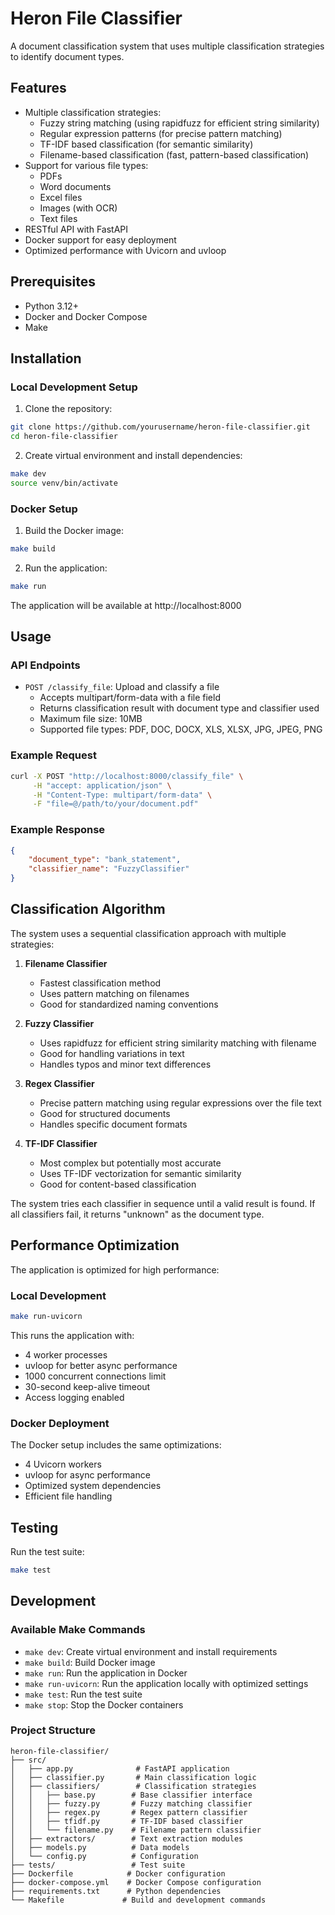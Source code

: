 # Heron File Classifier

A document classification system that uses multiple classification strategies to identify document types.

## Features

- Multiple classification strategies:
  - Fuzzy string matching (using rapidfuzz for efficient string similarity)
  - Regular expression patterns (for precise pattern matching)
  - TF-IDF based classification (for semantic similarity)
  - Filename-based classification (fast, pattern-based classification)
- Support for various file types:
  - PDFs
  - Word documents
  - Excel files
  - Images (with OCR)
  - Text files
- RESTful API with FastAPI
- Docker support for easy deployment
- Optimized performance with Uvicorn and uvloop

## Prerequisites

- Python 3.12+
- Docker and Docker Compose
- Make

## Installation

### Local Development Setup

1. Clone the repository:
```bash
git clone https://github.com/yourusername/heron-file-classifier.git
cd heron-file-classifier
```

2. Create virtual environment and install dependencies:
```bash
make dev
source venv/bin/activate
```

### Docker Setup

1. Build the Docker image:
```bash
make build
```

2. Run the application:
```bash
make run
```

The application will be available at http://localhost:8000

## Usage

### API Endpoints

- `POST /classify_file`: Upload and classify a file
  - Accepts multipart/form-data with a file field
  - Returns classification result with document type and classifier used
  - Maximum file size: 10MB
  - Supported file types: PDF, DOC, DOCX, XLS, XLSX, JPG, JPEG, PNG

### Example Request

```bash
curl -X POST "http://localhost:8000/classify_file" \
     -H "accept: application/json" \
     -H "Content-Type: multipart/form-data" \
     -F "file=@/path/to/your/document.pdf"
```

### Example Response

```json
{
    "document_type": "bank_statement",
    "classifier_name": "FuzzyClassifier"
}
```

## Classification Algorithm

The system uses a sequential classification approach with multiple strategies:

1. **Filename Classifier**
   - Fastest classification method
   - Uses pattern matching on filenames
   - Good for standardized naming conventions

2. **Fuzzy Classifier**
   - Uses rapidfuzz for efficient string similarity matching with filename
   - Good for handling variations in text
   - Handles typos and minor text differences

3. **Regex Classifier**
   - Precise pattern matching using regular expressions over the file text
   - Good for structured documents
   - Handles specific document formats

4. **TF-IDF Classifier**
   - Most complex but potentially most accurate
   - Uses TF-IDF vectorization for semantic similarity
   - Good for content-based classification

The system tries each classifier in sequence until a valid result is found. If all classifiers fail, it returns "unknown" as the document type.

## Performance Optimization

The application is optimized for high performance:

### Local Development
```bash
make run-uvicorn
```
This runs the application with:
- 4 worker processes
- uvloop for better async performance
- 1000 concurrent connections limit
- 30-second keep-alive timeout
- Access logging enabled

### Docker Deployment
The Docker setup includes the same optimizations:
- 4 Uvicorn workers
- uvloop for async performance
- Optimized system dependencies
- Efficient file handling

## Testing

Run the test suite:
```bash
make test
```

## Development

### Available Make Commands

- `make dev`: Create virtual environment and install requirements
- `make build`: Build Docker image
- `make run`: Run the application in Docker
- `make run-uvicorn`: Run the application locally with optimized settings
- `make test`: Run the test suite
- `make stop`: Stop the Docker containers

### Project Structure

```
heron-file-classifier/
├── src/
│   ├── app.py              # FastAPI application
│   ├── classifier.py       # Main classification logic
│   ├── classifiers/        # Classification strategies
│   │   ├── base.py        # Base classifier interface
│   │   ├── fuzzy.py       # Fuzzy matching classifier
│   │   ├── regex.py       # Regex pattern classifier
│   │   ├── tfidf.py       # TF-IDF based classifier
│   │   └── filename.py    # Filename pattern classifier
│   ├── extractors/        # Text extraction modules
│   ├── models.py          # Data models
│   └── config.py          # Configuration
├── tests/                 # Test suite
├── Dockerfile            # Docker configuration
├── docker-compose.yml    # Docker Compose configuration
├── requirements.txt      # Python dependencies
└── Makefile             # Build and development commands
```
